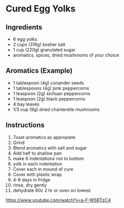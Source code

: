 # Cured Egg Yolks

## Ingredients
* 6 egg yolks
* 2 cups (316g) kosher salt
* 1 cup (220g) granulated sugar
* aromatics, spices, dried mushrooms of your choice

## Aromatics (Example)
* 1 tablespoon (4g) coriander seeds
* 1 tablespoons (4g) pink peppercorns
* 1 teaspoon (2g) sichuan peppercorns
* 1 teaspoon (2g) black peppercorns
* 4 bay leaves
* 1/3 cup (9g) dried chanterelle mushrooms


## Instructions
1. Toast aromatics as appropiate
2. Grind
3. Blend aromatics with salt and sugar
4. Add half to shallow pan
5. make 6 indentations not to bottom
6. yolk in each indentation
7. Cover each in mound of cure
8. Cover with plastic wrap
9. 4-6 days in fridge
10. rinse, dry gently
11. dehydrate 60c 2 hr or oven on lowest


https://www.youtube.com/watch?v=a-F-WSRTzC4
